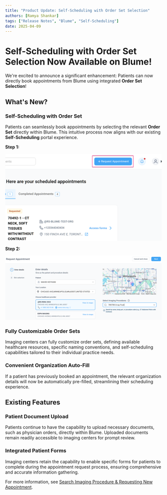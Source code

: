 ```yaml
---
title: "Product Update: Self-Scheduling with Order Set Selection"
authors: [Ramya Shankar]
tags: ["Release Notes", "Blume", "Self-Scheduling"]
date: 2025-04-09
---
```


# Self-Scheduling with Order Set Selection Now Available on Blume!

We're excited to announce a significant enhancement: Patients can now directly book appointments from Blume using integrated **Order Set Selection**!

## What's New?

### Self-Scheduling with Order Set
Patients can seamlessly book appointments by selecting the relevant **Order Set** directly within Blume. This intuitive process now aligns with our existing **Self-Scheduling** portal experience.

**Step 1:**

![Self Scheduling Orderset Selection](./Images/create.png#small-image)

**Step 2:**

![Document Upload and Integrated Forms](./Images/orderselect.png#small-image)

### Fully Customizable Order Sets
Imaging centers can fully customize order sets, defining available healthcare resources, specific naming conventions, and self-scheduling capabilities tailored to their individual practice needs.

### Convenient Organization Auto-Fill
If a patient has previously booked an appointment, the relevant organization details will now be automatically pre-filled, streamlining their scheduling experience.

## Existing Features

### Patient Document Upload
Patients continue to have the capability to upload necessary documents, such as physician orders, directly within Blume. Uploaded documents remain readily accessible to imaging centers for prompt review.

### Integrated Patient Forms
Imaging centers retain the capability to enable specific forms for patients to complete during the appointment request process, ensuring comprehensive and accurate information gathering.

For more information, see [Search Imaging Procedure & Requesting New Appointment](/docs/Blume-Patient-Portal/Patient_Managed_Scheduling#search-imaging-procedure--requesting-new-appointment).
